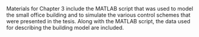 Materials for Chapter 3 include the MATLAB script that was used to model the small office building and to simulate the various control schemes that were presented in the tesis. Along with the MATLAB script, the data used for describing the building model are included.
